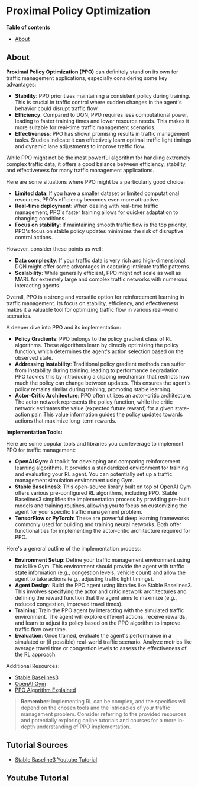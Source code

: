 # Proximal Policy Optimization

**Table of contents**
- [About](#about)

<a id="about"></a>

## About

**Proximal Policy Optimization (PPO)** can definitely stand on its own for traffic management applications, especially considering some key advantages:

- **Stability**: PPO prioritizes maintaining a consistent policy during training. This is crucial in traffic control where sudden changes in the agent's behavior could disrupt traffic flow.
- **Efficiency**: Compared to DQN, PPO requires less computational power, leading to faster training times and lower resource needs. This makes it more suitable for real-time traffic management scenarios.
- **Effectiveness**: PPO has shown promising results in traffic management tasks. Studies indicate it can effectively learn optimal traffic light timings and dynamic lane adjustments to improve traffic flow.

While PPO might not be the most powerful algorithm for handling extremely complex traffic data, it offers a good balance between efficiency, stability, and effectiveness for many traffic management applications.

Here are some situations where PPO might be a particularly good choice:

- **Limited data**: If you have a smaller dataset or limited computational resources, PPO's efficiency becomes even more attractive.
- **Real-time deployment**: When dealing with real-time traffic management, PPO's faster training allows for quicker adaptation to changing conditions.
- **Focus on stability**: If maintaining smooth traffic flow is the top priority, PPO's focus on stable policy updates minimizes the risk of disruptive control actions.

However,  consider these points as well:

- **Data complexity**: If your traffic data is very rich and high-dimensional, DQN might offer some advantages in capturing intricate traffic patterns.
- **Scalability**: While generally efficient, PPO might not scale as well as MARL for extremely large and complex traffic networks with numerous interacting agents.

Overall, PPO is a strong and versatile option for reinforcement learning in traffic management. Its focus on stability, efficiency, and effectiveness makes it a valuable tool for optimizing traffic flow in various real-world scenarios.

A deeper dive into PPO and its implementation:

- **Policy Gradients**: PPO belongs to the policy gradient class of RL algorithms. These algorithms learn by directly optimizing the policy function, which determines the agent's action selection based on the observed state.
- **Addressing Instability**: Traditional policy gradient methods can suffer from instability during training, leading to performance degradation. PPO tackles this by introducing a clipping mechanism that restricts how much the policy can change between updates. This ensures the agent's policy remains similar during training, promoting stable learning.
- **Actor-Critic Architecture**: PPO often utilizes an actor-critic architecture. The actor network represents the policy function, while the critic network estimates the value (expected future reward) for a given state-action pair. This value information guides the policy updates towards actions that maximize long-term rewards.

**Implementation Tools:**

Here are some popular tools and libraries you can leverage to implement PPO for traffic management:

- **OpenAI Gym**: A toolkit for developing and comparing reinforcement learning algorithms. It provides a standardized environment for training and evaluating your RL agent. You can potentially set up a traffic management simulation environment using Gym.
- **Stable Baselines3**: This open-source library built on top of OpenAI Gym offers various pre-configured RL algorithms, including PPO. Stable Baselines3 simplifies the implementation process by providing pre-built models and training routines, allowing you to focus on customizing the agent for your specific traffic management problem.
- **TensorFlow or PyTorch**: These are powerful deep learning frameworks commonly used for building and training neural networks. Both offer functionalities for implementing the actor-critic architecture required for PPO.

Here's a general outline of the implementation process:

- **Environment Setup**: Define your traffic management environment using tools like Gym. This environment should provide the agent with traffic state information (e.g., congestion levels, vehicle count) and allow the agent to take actions (e.g., adjusting traffic light timings).
- **Agent Design**: Build the PPO agent using libraries like Stable Baselines3. This involves specifying the actor and critic network architectures and defining the reward function that the agent aims to maximize (e.g., reduced congestion, improved travel times).
- **Training**: Train the PPO agent by interacting with the simulated traffic environment. The agent will explore different actions, receive rewards, and learn to adjust its policy based on the PPO algorithm to improve traffic flow over time.
- **Evaluation**: Once trained, evaluate the agent's performance in a simulated or (if possible) real-world traffic scenario. Analyze metrics like average travel time or congestion levels to assess the effectiveness of the RL approach.

Additional Resources:

- [Stable Baselines3](https://github.com/DLR-RM/stable-baselines3)
- [OpenAI Gym](https://openai.com/index/openai-gym-beta/)
- [PPO Algorithm Explained](https://arxiv.org/abs/1707.06347)

> **Remember**: Implementing RL can be complex, and the specifics will depend on the chosen tools and the intricacies of your traffic management problem.  Consider referring to the provided resources and potentially exploring online tutorials and courses for a more in-depth understanding of PPO implementation.

<a id="tutorial_sources"></a>

## Tutorial Sources
- [Stable Baseline3 Youtube Tutorial](https://www.youtube.com/watch?v=XbWhJdQgi7E&t=180s)

<a id="youtube_tutorial"></a>

## Youtube Tutorial

